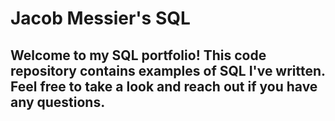 # Jacob Messier's SQL 
##  Welcome to my SQL portfolio! This code repository contains examples of SQL I've written. Feel free to take a look and reach out if you have any questions.
